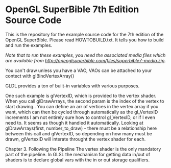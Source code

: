 OpenGL SuperBible 7th Edition Source Code
=========================================

This is the repository for the example source code for the 7th edition of the
OpenGL SuperBible. Please read HOWTOBUILD.txt. It tells you how to build and
run the examples.

*Note that to run these examples, you need the associated media files which
are available from http://openglsuperbible.com/files/superbible7-media.zip*.

You can't draw unless you have a VAO, VAOs can be attached to your contect with glBindVertexArray() 

GLDL provides a ton of built-in variables with various purposes.

One such example is glVertexID, which is provided to the vertex shader. When you call glDrawArrays, the second param
is the index of the vertex to start drawing..
You can define an arr of vertices in the vertex array if you want, which can then be cycled through automatically
as the gl_VertexID increments 
I am not entirely sure how to control gl_VertexID, or if I even need to. It seems as though it handled it automatically. 
Looking at glDrawArrays(first, number_to_draw) - there must be a relationship here between this call and glVertexID, 
so depending on how many must be drawn, glVertexID will interate throught the vertex shader for each. 

Chapter 3. Following the Pipeline
The vertex shader is the only mandatory part of the pipeline. 
In GLSL the mechanism for getting data in/out of shaders is to declare global vars with the in or out storage
qualifiers. 

